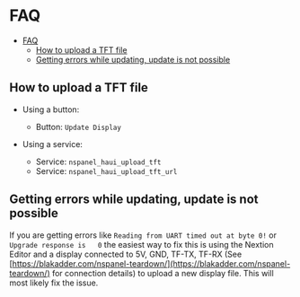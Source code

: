 # FAQ

- [FAQ](#faq)
  - [How to upload a TFT file](#how-to-upload-a-tft-file)
  - [Getting errors while updating, update is not possible](#getting-errors-while-updating-update-is-not-possible)

## How to upload a TFT file

- Using a button:
  - Button: `Update Display`

- Using a service:
  - Service: `nspanel_haui_upload_tft`
  - Service: `nspanel_haui_upload_tft_url`

## Getting errors while updating, update is not possible

If you are getting errors like `Reading from UART timed out at byte 0!` or `Upgrade response is   0` the easiest way to fix this is using the Nextion Editor and a display connected to 5V, GND, TF-TX, TF-RX (See [https://blakadder.com/nspanel-teardown/](https://blakadder.com/nspanel-teardown/) for connection details) to upload a new display file.
This will most likely fix the issue.
